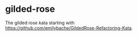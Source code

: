 # gilded-rose
The gilded rose kata starting with https://github.com/emilybache/GildedRose-Refactoring-Kata.

